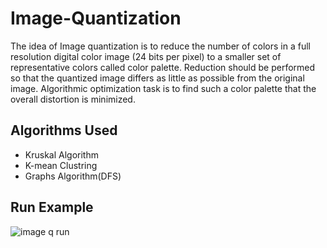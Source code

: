 # Image-Quantization

The idea of Image quantization is to reduce the number of colors in a full resolution digital color image (24 bits per pixel) to a smaller set of representative colors called color palette. Reduction should be performed so that the quantized image differs as little as possible from the original image. Algorithmic optimization task is to find such a color palette that the overall distortion is minimized. 

## Algorithms Used
* Kruskal Algorithm
* K-mean Clustring
* Graphs Algorithm(DFS)


## Run Example
![image q run](https://user-images.githubusercontent.com/45799323/137021384-d622f5de-0765-4c64-bcc3-171b1dc17097.png)
